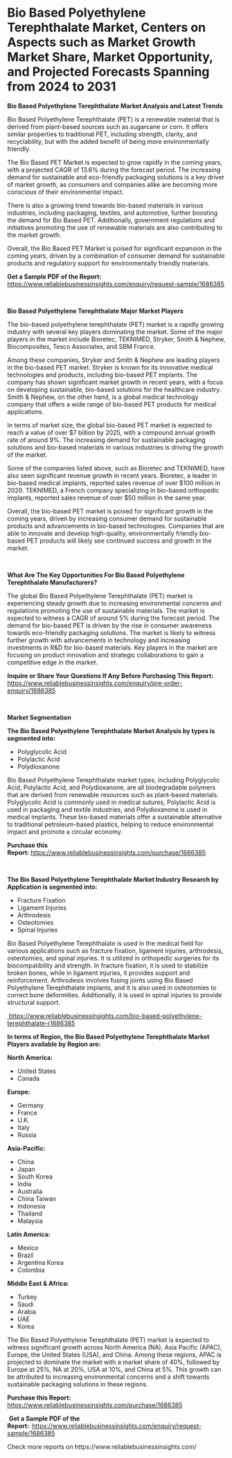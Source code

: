 <p><h1>Bio Based Polyethylene Terephthalate Market, Centers on Aspects such as Market Growth Market Share, Market Opportunity, and Projected Forecasts Spanning from 2024 to 2031</h1></p><p><strong>Bio Based Polyethylene Terephthalate Market Analysis and Latest Trends</strong></p>
<p><p>Bio Based Polyethylene Terephthalate (PET) is a renewable material that is derived from plant-based sources such as sugarcane or corn. It offers similar properties to traditional PET, including strength, clarity, and recyclability, but with the added benefit of being more environmentally friendly.</p><p>The Bio Based PET Market is expected to grow rapidly in the coming years, with a projected CAGR of 13.6% during the forecast period. The increasing demand for sustainable and eco-friendly packaging solutions is a key driver of market growth, as consumers and companies alike are becoming more conscious of their environmental impact.</p><p>There is also a growing trend towards bio-based materials in various industries, including packaging, textiles, and automotive, further boosting the demand for Bio Based PET. Additionally, government regulations and initiatives promoting the use of renewable materials are also contributing to the market growth.</p><p>Overall, the Bio Based PET Market is poised for significant expansion in the coming years, driven by a combination of consumer demand for sustainable products and regulatory support for environmentally friendly materials.</p></p>
<p><strong>Get a Sample PDF of the Report:&nbsp;</strong> <a href="https://www.reliablebusinessinsights.com/enquiry/request-sample/1686385">https://www.reliablebusinessinsights.com/enquiry/request-sample/1686385</a></p>
<p>&nbsp;</p>
<p><strong>Bio Based Polyethylene Terephthalate Major Market Players</strong></p>
<p><p>The bio-based polyethylene terephthalate (PET) market is a rapidly growing industry with several key players dominating the market. Some of the major players in the market include Bioretec, TEKNIMED, Stryker, Smith & Nephew, Biocomposites, Tesco Associates, and SBM France.</p><p>Among these companies, Stryker and Smith & Nephew are leading players in the bio-based PET market. Stryker is known for its innovative medical technologies and products, including bio-based PET implants. The company has shown significant market growth in recent years, with a focus on developing sustainable, bio-based solutions for the healthcare industry. Smith & Nephew, on the other hand, is a global medical technology company that offers a wide range of bio-based PET products for medical applications.</p><p>In terms of market size, the global bio-based PET market is expected to reach a value of over $7 billion by 2025, with a compound annual growth rate of around 9%. The increasing demand for sustainable packaging solutions and bio-based materials in various industries is driving the growth of the market.</p><p>Some of the companies listed above, such as Bioretec and TEKNIMED, have also seen significant revenue growth in recent years. Bioretec, a leader in bio-based medical implants, reported sales revenue of over $100 million in 2020. TEKNIMED, a French company specializing in bio-based orthopedic implants, reported sales revenue of over $50 million in the same year.</p><p>Overall, the bio-based PET market is poised for significant growth in the coming years, driven by increasing consumer demand for sustainable products and advancements in bio-based technologies. Companies that are able to innovate and develop high-quality, environmentally friendly bio-based PET products will likely see continued success and growth in the market.</p></p>
<p>&nbsp;</p>
<p><strong>What Are The Key Opportunities For Bio Based Polyethylene Terephthalate Manufacturers?</strong></p>
<p><p>The global Bio Based Polyethylene Terephthalate (PET) market is experiencing steady growth due to increasing environmental concerns and regulations promoting the use of sustainable materials. The market is expected to witness a CAGR of around 5% during the forecast period. The demand for bio-based PET is driven by the rise in consumer awareness towards eco-friendly packaging solutions. The market is likely to witness further growth with advancements in technology and increasing investments in R&D for bio-based materials. Key players in the market are focusing on product innovation and strategic collaborations to gain a competitive edge in the market.</p></p>
<p><strong>Inquire or Share Your Questions If Any Before Purchasing This Report:</strong> <a href="https://www.reliablebusinessinsights.com/enquiry/pre-order-enquiry/1686385">https://www.reliablebusinessinsights.com/enquiry/pre-order-enquiry/1686385</a></p>
<p>&nbsp;</p>
<p><strong>Market Segmentation</strong></p>
<p><strong>The Bio Based Polyethylene Terephthalate Market Analysis by types is segmented into:</strong></p>
<p><ul><li>Polyglycolic Acid</li><li>Polylactic Acid</li><li>Polydioxanone</li></ul></p>
<p><p>Bio Based Polyethylene Terephthalate market types, including Polyglycolic Acid, Polylactic Acid, and Polydioxanone, are all biodegradable polymers that are derived from renewable resources such as plant-based materials. Polyglycolic Acid is commonly used in medical sutures, Polylactic Acid is used in packaging and textile industries, and Polydioxanone is used in medical implants. These bio-based materials offer a sustainable alternative to traditional petroleum-based plastics, helping to reduce environmental impact and promote a circular economy.</p></p>
<p><strong>Purchase this Report:&nbsp;</strong><a href="https://www.reliablebusinessinsights.com/purchase/1686385">https://www.reliablebusinessinsights.com/purchase/1686385</a></p>
<p>&nbsp;</p>
<p><strong>The Bio Based Polyethylene Terephthalate Market Industry Research by Application is segmented into:</strong></p>
<p><ul><li>Fracture Fixation</li><li>Ligament Injuries</li><li>Arthrodesis</li><li>Osteotomies</li><li>Spinal Injuries</li></ul></p>
<p><p>Bio Based Polyethylene Terephthalate is used in the medical field for various applications such as fracture fixation, ligament injuries, arthrodesis, osteotomies, and spinal injuries. It is utilized in orthopedic surgeries for its biocompatibility and strength. In fracture fixation, it is used to stabilize broken bones, while in ligament injuries, it provides support and reinforcement. Arthrodesis involves fusing joints using Bio Based Polyethylene Terephthalate implants, and it is also used in osteotomies to correct bone deformities. Additionally, it is used in spinal injuries to provide structural support.</p></p>
<p><a href="https://www.reliablebusinessinsights.com/bio-based-polyethylene-terephthalate-r1686385">&nbsp;https://www.reliablebusinessinsights.com/bio-based-polyethylene-terephthalate-r1686385</a></p>
<p><strong>In terms of Region, the Bio Based Polyethylene Terephthalate Market Players available by Region are:</strong></p>
<p>
    <p> <strong> North America: </strong>
        <ul>
            <li>United States</li>
            <li>Canada</li>
        </ul>
        </p> 
    <p> <strong> Europe: </strong>
        <ul>
            <li>Germany</li>
            <li>France</li>
            <li>U.K.</li>
            <li>Italy</li>
            <li>Russia</li>
        </ul>
        </p> 
    <p> <strong> Asia-Pacific: </strong>
        <ul>
            <li>China</li>
            <li>Japan</li>
            <li>South Korea</li>
            <li>India</li>
            <li>Australia</li>
            <li>China Taiwan</li>
            <li>Indonesia</li>
            <li>Thailand</li>
            <li>Malaysia</li>
        </ul>
        </p> 
    <p> <strong> Latin America: </strong>
        <ul>
            <li>Mexico</li>
            <li>Brazil</li>
            <li>Argentina Korea</li>
            <li>Colombia</li>
        </ul>
        </p> 
    <p> <strong> Middle East & Africa: </strong>
        <ul>
            <li>Turkey</li>
            <li>Saudi</li>
            <li>Arabia</li>
            <li>UAE</li>
            <li>Korea</li>
        </ul>
    </p>
    </p>
<p><p>The Bio Based Polyethylene Terephthalate (PET) market is expected to witness significant growth across North America (NA), Asia Pacific (APAC), Europe, the United States (USA), and China. Among these regions, APAC is projected to dominate the market with a market share of 40%, followed by Europe at 25%, NA at 20%, USA at 10%, and China at 5%. This growth can be attributed to increasing environmental concerns and a shift towards sustainable packaging solutions in these regions.</p></p>
<p><strong>Purchase this Report: </strong><a href="https://www.reliablebusinessinsights.com/purchase/1686385">https://www.reliablebusinessinsights.com/purchase/1686385</a></p>
<p>&nbsp;<strong>Get a Sample PDF of the Report:&nbsp;&nbsp;</strong><a href="https://www.reliablebusinessinsights.com/enquiry/request-sample/1686385">https://www.reliablebusinessinsights.com/enquiry/request-sample/1686385</a></p>
<p><strong></strong></p>
<p>Check more reports on https://www.reliablebusinessinsights.com/</p>